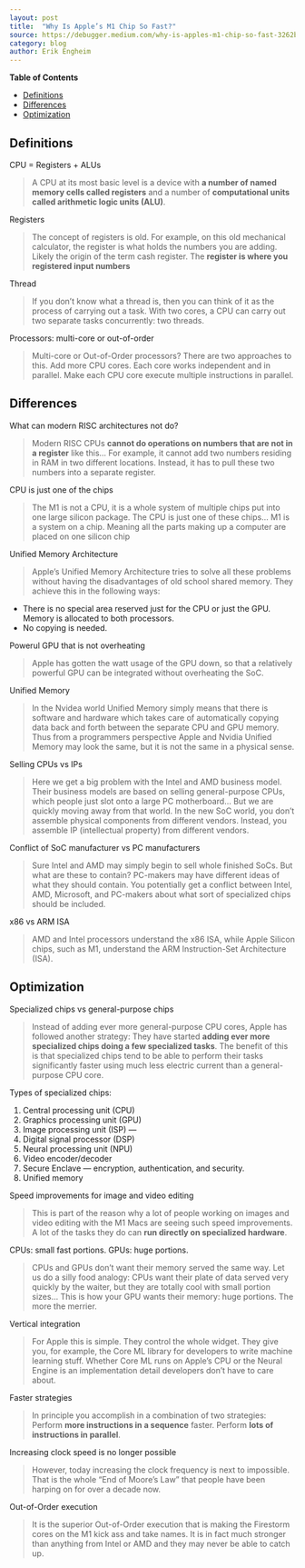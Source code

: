 ```yaml
---
layout: post
title:  "Why Is Apple’s M1 Chip So Fast?"
source: https://debugger.medium.com/why-is-apples-m1-chip-so-fast-3262b158cba2
category: blog
author: Erik Engheim
---
```


<!-- START doctoc generated TOC please keep comment here to allow auto update -->
<!-- DON'T EDIT THIS SECTION, INSTEAD RE-RUN doctoc TO UPDATE -->
**Table of Contents**

- [Definitions](#definitions)
- [Differences](#differences)
- [Optimization](#optimization)

<!-- END doctoc generated TOC please keep comment here to allow auto update -->

## Definitions

CPU = Registers + ALUs

> A CPU at its most basic level is a device with **a number of named memory cells called registers** and a number of **computational units called arithmetic logic units (ALU)**.

Registers

> The concept of registers is old. For example, on this old mechanical calculator, the register is what holds the numbers you are adding. Likely the origin of the term cash register. The **register is where you registered input numbers**

Thread

> If you don’t know what a thread is, then you can think of it as the process of carrying out a task. With two cores, a CPU can carry out two separate tasks concurrently: two threads.

Processors: multi-core or out-of-order

> Multi-core or Out-of-Order processors? There are two approaches to this. Add more CPU cores. Each core works independent and in parallel. Make each CPU core execute multiple instructions in parallel.

## Differences

What can modern RISC architectures not do?

> Modern RISC CPUs **cannot do operations on numbers that are not in a register** like this... For example, it cannot add two numbers residing in RAM in two different locations. Instead, it has to pull these two numbers into a separate register.

CPU is just one of the chips

> The M1 is not a CPU, it is a whole system of multiple chips put into one large silicon package. The CPU is just one of these chips... M1 is a system on a chip. Meaning all the parts making up a computer are placed on one silicon chip

Unified Memory Architecture

> Apple’s Unified Memory Architecture tries to solve all these problems without having the disadvantages of old school shared memory. They achieve this in the following ways:

- There is no special area reserved just for the CPU or just the GPU. Memory is allocated to both processors.
- No copying is needed.

Powerul GPU that is not overheating

> Apple has gotten the watt usage of the GPU down, so that a relatively powerful GPU can be integrated without overheating the SoC.

Unified Memory

> In the Nvidea world Unified Memory simply means that there is software and hardware which takes care of automatically copying data back and forth between the separate CPU and GPU memory. Thus from a programmers perspective Apple and Nvidia Unified Memory may look the same, but it is not the same in a physical sense.

Selling CPUs vs IPs

> Here we get a big problem with the Intel and AMD business model. Their business models are based on selling general-purpose CPUs, which people just slot onto a large PC motherboard... But we are quickly moving away from that world. In the new SoC world, you don’t assemble physical components from different vendors. Instead, you assemble IP (intellectual property) from different vendors.

Conflict of SoC manufacturer vs PC manufacturers

> Sure Intel and AMD may simply begin to sell whole finished SoCs. But what are these to contain? PC-makers may have different ideas of what they should contain. You potentially get a conflict between Intel, AMD, Microsoft, and PC-makers about what sort of specialized chips should be included.

x86 vs ARM ISA

> AMD and Intel processors understand the x86 ISA, while Apple Silicon chips, such as M1, understand the ARM Instruction-Set Architecture (ISA).

## Optimization

Specialized chips vs general-purpose chips

> Instead of adding ever more general-purpose CPU cores, Apple has followed another strategy: They have started **adding ever more specialized chips doing a few specialized tasks**. The benefit of this is that specialized chips tend to be able to perform their tasks significantly faster using much less electric current than a general-purpose CPU core.

Types of specialized chips:

1. Central processing unit (CPU)
1. Graphics processing unit (GPU)
1. Image processing unit (ISP) —
1. Digital signal processor (DSP)
1. Neural processing unit (NPU)
1. Video encoder/decoder
1. Secure Enclave — encryption, authentication, and security.
1. Unified memory

Speed improvements for image and video editing

> This is part of the reason why a lot of people working on images and video editing with the M1 Macs are seeing such speed improvements. A lot of the tasks they do can **run directly on specialized hardware**.

CPUs: small fast portions. GPUs: huge portions.

> CPUs and GPUs don’t want their memory served the same way. Let us do a silly food analogy: CPUs want their plate of data served very quickly by the waiter, but they are totally cool with small portion sizes... This is how your GPU wants their memory: huge portions. The more the merrier.

Vertical integration

> For Apple this is simple. They control the whole widget. They give you, for example, the Core ML library for developers to write machine learning stuff. Whether Core ML runs on Apple’s CPU or the Neural Engine is an implementation detail developers don’t have to care about.

Faster strategies

> In principle you accomplish in a combination of two strategies: Perform **more instructions in a sequence** faster. Perform **lots of instructions in parallel**.

Increasing clock speed is no longer possible

> However, today increasing the clock frequency is next to impossible. That is the whole “End of Moore’s Law” that people have been harping on for over a decade now.

Out-of-Order execution

> It is the superior Out-of-Order execution that is making the Firestorm cores on the M1 kick ass and take names. It is in fact much stronger than anything from Intel or AMD and they may never be able to catch up.
